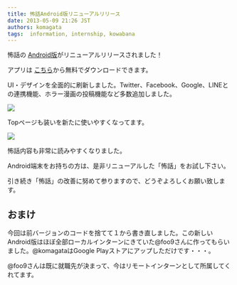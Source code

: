```yaml
---
title: 怖話Android版リニューアルリリース
date: 2013-05-09 21:26 JST
authors: komagata
tags:  information, internship, kowabana
---
```

怖話の [Android版](https://play.google.com/store/apps/details?id=jp.fjord.kowabana&amp;feature=search_result#?t=W251bGwsMSwyLDEsImpwLmZqb3JkLmtvd2FiYW5hIl0)がリニューアルリリースされました！

アプリは [こちら](https://play.google.com/store/apps/details?id=jp.fjord.kowabana&amp;feature=search_result#?t=W251bGwsMSwyLDEsImpwLmZqb3JkLmtvd2FiYW5hIl0)から無料でダウンロードできます。

UI・デザインを全面的に刷新しました。Twitter、Facebook、Google、LINEとの連携機能、ホラー漫画の投稿機能など多数追加しました。

![](https://lh6.ggpht.com/kAUwVmIg9PTD7ok5RKhLfdLGdsMLKM5ueH9KL_l-QDgDo5hRynbZ3eJBHtqKIej7Cq8)

Topページも装いを新たに使いやすくなってます。

![](https://lh5.ggpht.com/bOwZw3xUuJP20uS7jFZ4R800ArP6Po6WC8qu79-0Edic5_cs01fV-z793Yk35J0ZHg)

怖話内容も非常に読みやすくなりました。

Android端末をお持ちの方は、是非リニューアルした「怖話」をお試し下さい。

引き続き「怖話」の改善に努めて参りますので、どうぞよろしくお願い致します。

## おまけ

今回は前バージョンのコードを捨てて１から書き直しました。この新しいAndroid版はほぼ全部ローカルインターンにきていた@foo9さんに作ってもらいました。@komagataはGoogle Playストアにアップしただけです・・・。

@foo9さんは既に就職先が決まって、今はリモートインターンとして所属してくれてます。
